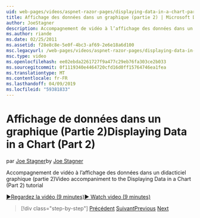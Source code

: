 ```yaml
---
uid: web-pages/videos/aspnet-razor-pages/displaying-data-in-a-chart-part-2
title: Affichage des données dans un graphique (partie 2) | Microsoft Docs
author: JoeStagner
description: Accompagnement de vidéo à l’affichage des données dans un didacticiel graphique (partie 2)
ms.author: riande
ms.date: 02/25/2011
ms.assetid: f28e8c8e-5e0f-4bc3-af69-2e6e18a6d100
msc.legacyurl: /web-pages/videos/aspnet-razor-pages/displaying-data-in-a-chart-part-2
msc.type: video
ms.openlocfilehash: ee02ebda2261727f9a477c29eb76fa303ce2b033
ms.sourcegitcommit: 0f1119340e4464720cfd16d0ff15764746ea1fea
ms.translationtype: MT
ms.contentlocale: fr-FR
ms.lasthandoff: 04/09/2019
ms.locfileid: "59381833"
---
```

# <a name="displaying-data-in-a-chart-part-2"></a><span data-ttu-id="9a416-103">Affichage de données dans un graphique (Partie 2)</span><span class="sxs-lookup"><span data-stu-id="9a416-103">Displaying Data in a Chart (Part 2)</span></span>

<span data-ttu-id="9a416-104">par [Joe Stagner](https://github.com/JoeStagner)</span><span class="sxs-lookup"><span data-stu-id="9a416-104">by [Joe Stagner](https://github.com/JoeStagner)</span></span>

<span data-ttu-id="9a416-105">Accompagnement de vidéo à l’affichage des données dans un didacticiel graphique (partie 2)</span><span class="sxs-lookup"><span data-stu-id="9a416-105">Video accompaniment to the Displaying Data in a Chart (Part 2) tutorial</span></span>

[<span data-ttu-id="9a416-106">&#9654;Regardez la vidéo (9 minutes)</span><span class="sxs-lookup"><span data-stu-id="9a416-106">&#9654; Watch video (9 minutes)</span></span>](https://channel9.msdn.com/Blogs/ASP-NET-Site-Videos/displaying-data-in-a-chart-part-2)

> [!div class="step-by-step"]
> <span data-ttu-id="9a416-107">[Précédent](displaying-data-in-a-chart-part-1.md)
> [Suivant](working-with-files.md)</span><span class="sxs-lookup"><span data-stu-id="9a416-107">[Previous](displaying-data-in-a-chart-part-1.md)
[Next](working-with-files.md)</span></span>
